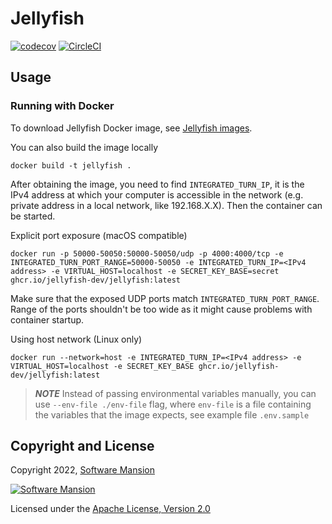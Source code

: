 # Jellyfish

[![codecov](https://codecov.io/gh/jellyfish-dev/jellyfish/branch/main/graph/badge.svg?token=ANWFKV2EDP)](https://codecov.io/gh/jellyfish-dev/jellyfish)
[![CircleCI](https://circleci.com/gh/jellyfish-dev/jellyfish.svg?style=svg)](https://circleci.com/gh/jellyfish-dev/jellyfish)

## Usage

### Running with Docker

To download Jellyfish Docker image, see [Jellyfish images](https://github.com/jellyfish-dev/jellyfish/pkgs/container/jellyfish).

You can also build the image locally

```console
docker build -t jellyfish .
```

After obtaining the image, you need to find `INTEGRATED_TURN_IP`, it is the IPv4 address at which your computer is accessible in the
network (e.g. private address in a local network, like 192.168.X.X). Then the container can be started.

Explicit port exposure (macOS compatible)

```console
docker run -p 50000-50050:50000-50050/udp -p 4000:4000/tcp -e INTEGRATED_TURN_PORT_RANGE=50000-50050 -e INTEGRATED_TURN_IP=<IPv4 address> -e VIRTUAL_HOST=localhost -e SECRET_KEY_BASE=secret ghcr.io/jellyfish-dev/jellyfish:latest
```

Make sure that the exposed UDP ports match `INTEGRATED_TURN_PORT_RANGE`. Range of the ports shouldn't be too wide as it might
cause problems with container startup.

Using host network (Linux only)

```console
docker run --network=host -e INTEGRATED_TURN_IP=<IPv4 address> -e VIRTUAL_HOST=localhost -e SECRET_KEY_BASE ghcr.io/jellyfish-dev/jellyfish:latest
```

> **_NOTE_** Instead of passing environmental variables manually, you can use `--env-file ./env-file` flag, where `env-file` is a file containing the variables that the image expects, see example file `.env.sample`

## Copyright and License

Copyright 2022, [Software Mansion](https://swmansion.com/?utm_source=git&utm_medium=readme&utm_campaign=jellyfish)

[![Software Mansion](https://logo.swmansion.com/logo?color=white&variant=desktop&width=200&tag=membrane-github)](https://swmansion.com/?utm_source=git&utm_medium=readme&utm_campaign=jellyfish)

Licensed under the [Apache License, Version 2.0](LICENSE)
